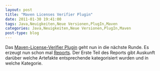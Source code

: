 ```yaml
---
layout: post
title: "Maven Licenses Verifier Plugin"
date: 2011-01-30 19:41:00
tags: Java,Neuigkeiten,Neue Versionen,PlugIn,Maven
categories: Java,Neuigkeiten,Neue Versionen,PlugIn,Maven
post-type: blog
---
```

Das <a href="https://github.com/khmarbaise/Maven-Licenses-Verifier-Plugin"  title="Maven License Verifier Plugin Homepage">Maven-License-Verifier Plugin</a> geht nun in die nächste Runde. Es erzeugt nun schon mal <a href="http://khmarbaise.github.com/mlvp-example/licenseverifierreport.html">Reports</a>. Der Erste Teil des Reports  gibt Auskunft darüber welche Artefakte entsprechende kategorisiert wurden und in welche Kategorie. <br/>
